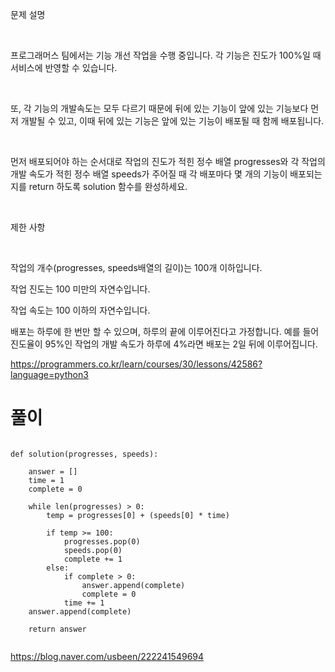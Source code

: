문제 설명

​

프로그래머스 팀에서는 기능 개선 작업을 수행 중입니다. 각 기능은 진도가 100%일 때 서비스에 반영할 수 있습니다.

​

또, 각 기능의 개발속도는 모두 다르기 때문에 뒤에 있는 기능이 앞에 있는 기능보다 먼저 개발될 수 있고, 이때 뒤에 있는 기능은 앞에 있는 기능이 배포될 때 함께 배포됩니다.

​

먼저 배포되어야 하는 순서대로 작업의 진도가 적힌 정수 배열 progresses와 각 작업의 개발 속도가 적힌 정수 배열 speeds가 주어질 때 각 배포마다 몇 개의 기능이 배포되는지를 return 하도록 solution 함수를 완성하세요.

​

제한 사항

​

작업의 개수(progresses, speeds배열의 길이)는 100개 이하입니다.

작업 진도는 100 미만의 자연수입니다.

작업 속도는 100 이하의 자연수입니다.

배포는 하루에 한 번만 할 수 있으며, 하루의 끝에 이루어진다고 가정합니다. 예를 들어 진도율이 95%인 작업의 개발 속도가 하루에 4%라면 배포는 2일 뒤에 이루어집니다.

https://programmers.co.kr/learn/courses/30/lessons/42586?language=python3

# 풀이

<pre><code>
def solution(progresses, speeds):

    answer = []
    time = 1
    complete = 0

    while len(progresses) > 0:
        temp = progresses[0] + (speeds[0] * time)

        if temp >= 100:
            progresses.pop(0)
            speeds.pop(0)
            complete += 1
        else:
            if complete > 0:
                answer.append(complete)
                complete = 0
            time += 1
    answer.append(complete)

    return answer
    </pre></code>
    
    
https://blog.naver.com/usbeen/222241549694

